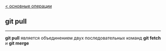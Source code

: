 [< основные операции](./basis%20operation.md)

## git pull
---

**git pull** является объединением двух последовательных команд **git fetch** и **git merge**